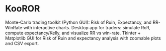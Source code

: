 # KooROR
Monte-Carlo trading toolkit (Python GUI): Risk of Ruin, Expectancy, and RR-WinRate with interactive charts.  Desktop app for traders: simulate RoR, compute expectancy/Kelly, and visualize RR vs win-rate.  Tkinter + Matplotlib GUI for Risk of Ruin and expectancy analysis with zoomable plots and CSV export.
